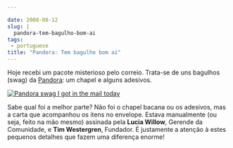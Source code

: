 ```yaml
---

date: 2008-08-12
slug: |
  pandora-tem-bagulho-bom-ai
tags:
 - portuguese
title: "Pandora: Tem bagulho bom aí"
---
```


Hoje recebi um pacote misterioso pelo correio. Trata-se de uns bagulhos
(swag) da [Pandora](http://pandora.com): um chapel e alguns adesivos.

[![Pandora swag I got in the mail
today](http://farm4.static.flickr.com/3163/2754967655_d71743e608.jpg)](http://www.flickr.com/photos/ogmaciel/2754967655/)

Sabe qual foi a melhor parte? Não foi o chapel bacana ou os adesivos,
mas a carta que acompanhou os itens no envelope. Estava manualmente (ou
seja, feito na mão mesmo) assinada pela **Lucia Willow**, Gerende da
Comunidade, e **Tim Westergren**, Fundador. É justamente a atenção à
estes pequenos detalhes que fazem uma diferença enorme!

